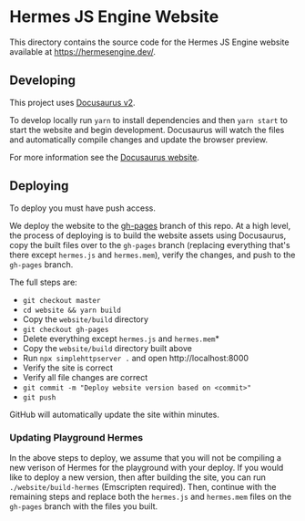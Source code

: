 # Hermes JS Engine Website

This directory contains the source code for the Hermes JS Engine website available at https://hermesengine.dev/.

## Developing

This project uses [Docusaurus v2](https://v2.docusaurus.io/).

To develop locally run `yarn` to install dependencies and then `yarn start` to start the website and begin development. Docusaurus will watch the files and automatically compile changes and update the browser preview.

For more information see the [Docusaurus website](https://v2.docusaurus.io/).

## Deploying

To deploy you must have push access.

We deploy the website to the [gh-pages](https://github.com/facebook/hermes/tree/gh-pages) branch of this repo. At a high level, the process of deploying is to build the website assets using Docusaurus, copy the built files over to the `gh-pages` branch (replacing everything that's there except `hermes.js` and `hermes.mem`), verify the changes, and push to the `gh-pages` branch.

The full steps are:
- `git checkout master`
- `cd website && yarn build`
- Copy the `website/build` directory
- `git checkout gh-pages`
- Delete everything except `hermes.js` and `hermes.mem`*
- Copy the `website/build` directory built above
- Run `npx simplehttpserver .` and open http://localhost:8000
- Verify the site is correct
- Verify all file changes are correct
- `git commit -m "Deploy website version based on <commit>"`
- `git push`

GitHub will automatically update the site within minutes.

### Updating Playground Hermes

In the above steps to deploy, we assume that you will not be compiling a new verison of Hermes for the playground with your deploy. If you would like to deploy a new version, then after building the site, you can run `./website/build-hermes` (Emscripten required). Then, continue with the remaining steps and replace both the `hermes.js` and `hermes.mem` files on the `gh-pages` branch with the files you built.
